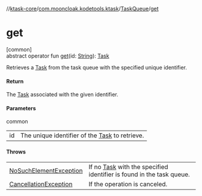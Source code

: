 //[ktask-core](../../../index.md)/[com.mooncloak.kodetools.ktask](../index.md)/[TaskQueue](index.md)/[get](get.md)

# get

[common]\
abstract operator fun [get](get.md)(id: [String](https://kotlinlang.org/api/core/kotlin-stdlib/kotlin/-string/index.html)): [Task](../-task/index.md)

Retrieves a [Task](../-task/index.md) from the task queue with the specified unique identifier.

#### Return

The [Task](../-task/index.md) associated with the given identifier.

#### Parameters

common

| | |
|---|---|
| id | The unique identifier of the [Task](../-task/index.md) to retrieve. |

#### Throws

| | |
|---|---|
| [NoSuchElementException](https://kotlinlang.org/api/core/kotlin-stdlib/kotlin/-no-such-element-exception/index.html) | If no [Task](../-task/index.md) with the specified identifier is found in the task queue. |
| [CancellationException](https://kotlinlang.org/api/core/kotlin-stdlib/kotlin.coroutines.cancellation/-cancellation-exception/index.html) | If the operation is canceled. |
